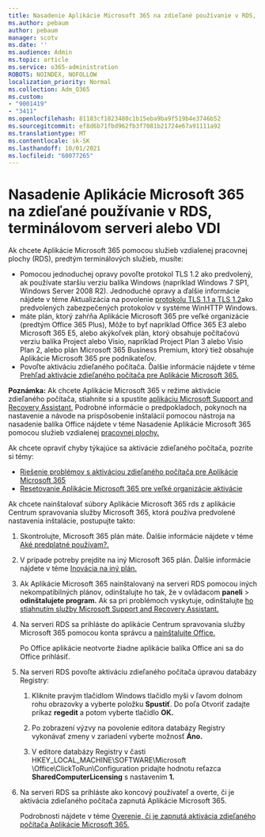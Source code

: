 ```yaml
---
title: Nasadenie Aplikácie Microsoft 365 na zdieľané používanie v RDS, terminálovom serveri alebo VDI
ms.author: pebaum
author: pebaum
manager: scotv
ms.date: ''
ms.audience: Admin
ms.topic: article
ms.service: o365-administration
ROBOTS: NOINDEX, NOFOLLOW
localization_priority: Normal
ms.collection: Adm_O365
ms.custom:
- "9001419"
- "3411"
ms.openlocfilehash: 81183cf1823480c1b15eba9ba9f519b4e3746b52
ms.sourcegitcommit: ef8d6b71fbd962fb3f7081b21724e67a91111a92
ms.translationtype: MT
ms.contentlocale: sk-SK
ms.lasthandoff: 10/01/2021
ms.locfileid: "60077265"
---
```

# <a name="deploying-microsoft-365-apps-for-shared-use-on-rds-terminal-server-or-vdi"></a>Nasadenie Aplikácie Microsoft 365 na zdieľané používanie v RDS, terminálovom serveri alebo VDI

Ak chcete Aplikácie Microsoft 365 pomocou služieb vzdialenej pracovnej plochy (RDS), predtým terminálových služieb, musíte:

- Pomocou jednoduchej opravy povoľte protokol TLS 1.2 ako predvolený, ak používate staršiu verziu balíka Windows (napríklad Windows 7 SP1, Windows Server 2008 R2). Jednoduché opravy a ďalšie informácie nájdete v téme Aktualizácia na povolenie [protokolu TLS 1.1 a TLS 1.2](https://support.microsoft.com/en-us/topic/update-to-enable-tls-1-1-and-tls-1-2-as-default-secure-protocols-in-winhttp-in-windows-c4bd73d2-31d7-761e-0178-11268bb10392#bkmk_easy)ako predvolených zabezpečených protokolov v systéme WinHTTP Windows. 
- máte plán, ktorý zahŕňa Aplikácie Microsoft 365 pre veľké organizácie (predtým Office 365 Plus), Môže to byť napríklad Office 365 E3 alebo Microsoft 365 E5, alebo akýkoľvek plán, ktorý obsahuje počítačovú verziu balíka Project alebo Visio, napríklad Project Plan 3 alebo Visio Plan 2, alebo plán Microsoft 365 Business Premium, ktorý tiež obsahuje Aplikácie Microsoft 365 pre podnikateľov.
- Povoľte aktiváciu zdieľaného počítača. Ďalšie informácie nájdete v téme [Prehľad aktivácie zdieľaného počítača pre Aplikácie Microsoft 365.](https://docs.microsoft.com/deployoffice/overview-shared-computer-activation)

**Poznámka:** Ak chcete Aplikácie Microsoft 365 v režime aktivácie zdieľaného počítača, stiahnite si a spustite [aplikáciu Microsoft Support and Recovery Assistant.](https://aka.ms/SaRA_OfficeSCA_M365Portal) Podrobné informácie o predpokladoch, pokynoch na nastavenie a návode na prispôsobenie inštalácií pomocou nástroja na nasadenie balíka Office nájdete v téme Nasadenie Aplikácie Microsoft 365 pomocou služieb vzdialenej [pracovnej plochy.](https://docs.microsoft.com/deployoffice/deploy-microsoft-365-apps-remote-desktop-services)

Ak chcete opraviť chyby týkajúce sa aktivácie zdieľaného počítača, pozrite si témy:

- [Riešenie problémov s aktiváciou zdieľaného počítača pre Aplikácie Microsoft 365](https://docs.microsoft.com/deployoffice/troubleshoot-shared-computer-activation)
- [Resetovanie Aplikácie Microsoft 365 pre veľké organizácie aktivácie](https://docs.microsoft.com/office/troubleshoot/activation/reset-office-365-proplus-activation-state)

Ak chcete nainštalovať súbory Aplikácie Microsoft 365 rds z aplikácie Centrum spravovania služby Microsoft 365, ktorá používa predvolené nastavenia inštalácie, postupujte takto:

1. Skontrolujte, Microsoft 365 plán máte. Ďalšie informácie nájdete v téme [Aké predplatné používam?.](https://docs.microsoft.com/microsoft-365/admin/admin-overview/what-subscription-do-i-have)

1. V prípade potreby prejdite na iný Microsoft 365 plán. Ďalšie informácie nájdete v téme [Inovácia na iný plán.](https://docs.microsoft.com/microsoft-365/commerce/subscriptions/upgrade-to-different-plan)

1. Ak Aplikácie Microsoft 365 nainštalovaný na serveri RDS pomocou iných nekompatibilných plánov, odinštalujte ho tak, že v ovládacom **paneli**  >  **odinštalujete program.** Ak sa pri problémoch vyskytuje, odinštalujte [ho stiahnutím služby Microsoft Support and Recovery Assistant.](https://aka.ms/SARA-OfficeUninstall-Alchemy)

1. Na serveri RDS sa prihláste do aplikácie Centrum spravovania služby Microsoft 365 pomocou konta správcu a [nainštalujte Office.](https://portal.office.com/OLS/MySoftware.aspx)

   Po Office aplikácie neotvorte žiadne aplikácie balíka Office ani sa do Office prihlásiť.

1. Na serveri RDS povoľte aktiváciu zdieľaného počítača úpravou databázy Registry:

   1. Kliknite pravým tlačidlom Windows tlačidlo myši v ľavom dolnom rohu obrazovky a vyberte položku **Spustiť**. Do poľa Otvoriť zadajte príkaz **regedit** a potom vyberte tlačidlo **OK.**

   1. Po zobrazení výzvy na povolenie editora databázy Registry vykonávať zmeny v zariadení vyberte možnosť **Áno.**

   1. V editore databázy Registry v časti HKEY_LOCAL_MACHINE\SOFTWARE\Microsoft \Office\ClickToRun\Configuration pridajte hodnotu reťazca **SharedComputerLicensing** s nastavením **1.**

1. Na serveri RDS sa prihláste ako koncový používateľ a overte, či je aktivácia zdieľaného počítača zapnutá Aplikácie Microsoft 365. 

   Podrobnosti nájdete v téme [Overenie, či je zapnutá aktivácia zdieľaného počítača Aplikácie Microsoft 365.](https://docs.microsoft.com/deployoffice/troubleshoot-shared-computer-activation#verify-that-shared-computer-activation-is-enabled-for-microsoft-365-apps)